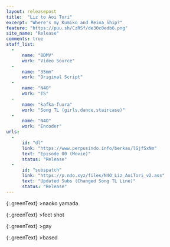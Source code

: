 ```yaml
---
layout: releasepost
title:  "Liz to Aoi Tori"
excerpt: "Where's my Kumiko and Reina Ship?"
feature: "https://puu.sh/CzRSf/de30c0edb6.png"
site_name: "Release"
comments: true
staff_list:
  - 
      name: "BDMV"
      work: "Video Source"
  - 
      name: "35mm"
      work: "Original Script"
  - 
      name: "N4O"
      work: "TS"
  - 
      name: "kafka-fuura"
      work: "Song TL (girls,dance,staircase)"
  - 
      name: "N4O"
      work: "Encoder"
urls:
  - 
      id: "dl"
      link: "https://www.perpusindo.info/berkas/lGjfSxNm"
      text: "Episode 00 (Movie)"
      status: "Release"
  - 
      id: "subspatch"
      link: "https://p.n4o.xyz/files/N4O_Liz_AoiTori_v2.ass"
      text: "Updated Subs (Changed Song TL Line)"
      status: "Release"
---
```


{:.greenText} 
\>naoko yamada

{:.greenText}
\>feet shot

{:.greenText}
\>gay

{:.greenText}
\>based

